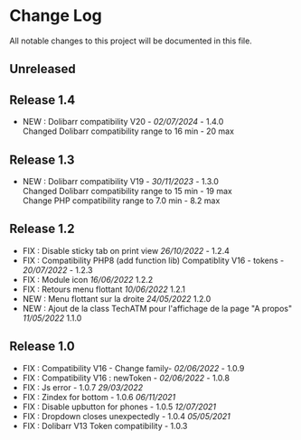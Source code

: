 # Change Log
All notable changes to this project will be documented in this file.

## Unreleased

## Release 1.4

- NEW : Dolibarr compatibility V20 - *02/07/2024* - 1.4.0  
  Changed Dolibarr compatibility range to 16 min - 20 max  

## Release 1.3

- NEW : Dolibarr compatibility V19 - *30/11/2023* - 1.3.0  
  Changed Dolibarr compatibility range to 15 min - 19 max  
  Change PHP compatibility range to 7.0 min - 8.2 max

## Release 1.2

- FIX : Disable sticky tab on print view *26/10/2022* - 1.2.4
- FIX : Compatibility PHP8 (add function lib) Compatiblity V16 - tokens - *20/07/2022* - 1.2.3
- FIX : Module icon *16/06/2022* 1.2.2
- FIX : Retours menu flottant *10/06/2022* 1.2.1
- NEW : Menu flottant sur la droite *24/05/2022* 1.2.0
- NEW : Ajout de la class TechATM pour l'affichage de la page "A propos" *11/05/2022* 1.1.0

## Release 1.0

- FIX : Compatibility V16 - Change family- *02/06/2022* - 1.0.9
- FIX : Compatibility V16 : newToken - *02/06/2022* - 1.0.8
- FIX : Js error - 1.0.7 *29/03/2022*
- FIX : Zindex for bottom - 1.0.6 *06/11/2021*
- FIX : Disable upbutton for phones - 1.0.5 *12/07/2021*
- FIX : Dropdown closes unexpectedly - 1.0.4 *05/05/2021*
- FIX : Dolibarr V13 Token compatibility - 1.0.3

